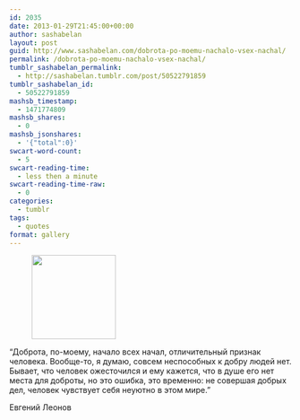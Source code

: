 ```yaml
---
id: 2035
date: 2013-01-29T21:45:00+00:00
author: sashabelan
layout: post
guid: http://www.sashabelan.com/dobrota-po-moemu-nachalo-vsex-nachal/
permalink: /dobrota-po-moemu-nachalo-vsex-nachal/
tumblr_sashabelan_permalink:
  - http://sashabelan.tumblr.com/post/50522791859
tumblr_sashabelan_id:
  - 50522791859
mashsb_timestamp:
  - 1471774809
mashsb_shares:
  - 0
mashsb_jsonshares:
  - '{"total":0}'
swcart-word-count:
  - 5
swcart-reading-time:
  - less then a minute
swcart-reading-time-raw:
  - 0
categories:
  - tumblr
tags:
  - quotes
format: gallery
---
```

<div id='gallery-235' class='gallery galleryid-2035 gallery-columns-3 gallery-size-thumbnail'>
  <figure class='gallery-item'> 
  
  <div class='gallery-icon portrait'>
    <a href='http://www.sashabelan.ru/dobrota-po-moemu-nachalo-vsex-nachal/attachment/2036/'><img width="150" height="150" src="http://www.sashabelan.ru/wp-content/uploads/2013/01/tumblr_mmv0gqqNXr1qarj97o1_1280-150x150.jpg" class="attachment-thumbnail size-thumbnail" alt="" /></a>
  </div></figure>
</div>

<span>&ldquo;Доброта, по-моему, начало всех начал, отличительный признак человека. </span><span>Вообще-то, я думаю, совсем неспособных к добру людей нет. Бывает, что человек ожесточился и ему кажется, что в душе его нет места для доброты, но это ошибка, это временно: не совершая добрых дел, человек чувствует себя неуютно в этом мире.&rdquo;</span>

<span>Евгений Леонов</span>